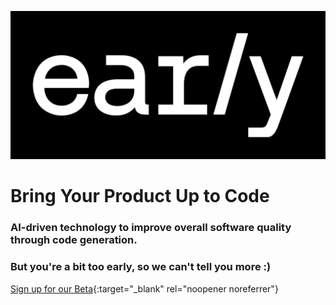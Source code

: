 ![early AI logo](./media/Early_Workmark_WhiteOnB_w400.png "Optional title")

# Bring Your Product Up to Code

### AI-driven technology to improve overall software quality through code generation.

### But you're a bit too early, so we can't tell you more :)

[Sign up for our Beta](https://www.startearly.ai/beta){:target="_blank" rel="noopener noreferrer"}
